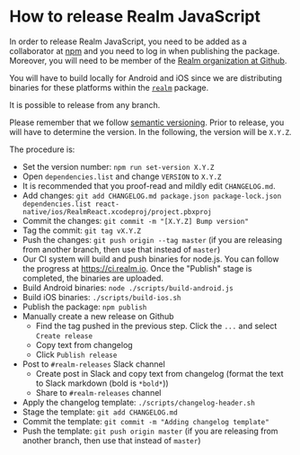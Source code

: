 # How to release Realm JavaScript

In order to release Realm JavaScript, you need to be added as a collaborator at [npm](https://npmjs.com) and you need to log in when publishing the package. Moreover, you will need to be member of the [Realm organization at Github](https://github.com/realm).

You will have to build locally for Android and iOS since we are distributing binaries for these platforms within the [`realm`](https://www.npmjs.com/package/realm) package.

It is possible to release from any branch.

Please remember that we follow [semantic versioning](https://semver.org/). Prior to release, you will have to determine the version. In the following, the version will be `X.Y.Z`.

The procedure is:

- Set the version number: `npm run set-version X.Y.Z`
- Open `dependencies.list` and change `VERSION` to `X.Y.Z`
- It is recommended that you proof-read and mildly edit `CHANGELOG.md`.
- Add changes: `git add CHANGELOG.md package.json package-lock.json dependencies.list react-native/ios/RealmReact.xcodeproj/project.pbxproj`
- Commit the changes: `git commit -m "[X.Y.Z] Bump version"`
- Tag the commit: `git tag vX.Y.Z`
- Push the changes: `git push origin --tag master` (if you are releasing from another branch, then use that instead of `master`)
- Our CI system will build and push binaries for node.js. You can follow the progress at https://ci.realm.io. Once the "Publish" stage is completed, the binaries are uploaded.
- Build Android binaries: `node ./scripts/build-android.js`
- Build iOS binaries: `./scripts/build-ios.sh`
- Publish the package: `npm publish`
- Manually create a new release on Github
  - Find the tag pushed in the previous step.  Click the `...` and select `Create release`
  - Copy text from changelog
  - Click `Publish release` 
- Post to `#realm-releases` Slack channel
  - Create post in Slack and copy text from changelog (format the text to Slack markdown (bold is `*bold*`))
  - Share to `#realm-releases` channel
- Apply the changelog template: `./scripts/changelog-header.sh`
- Stage the template: `git add CHANGELOG.md`
- Commit the template: `git commit -m "Adding changelog template"`
- Push the template: `git push origin master` (if you are releasing from another branch, then use that instead of `master`)

